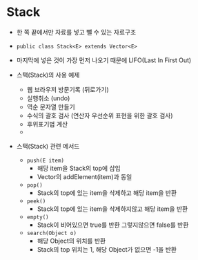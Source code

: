 # Stack

- 한 쪽 끝에서만 자료를 넣고 뺄 수 있는 자료구조
- `public class Stack<E> extends Vector<E>`
- 마지막에 넣은 것이 가장 먼저 나오기 때문에 LIFO(Last In First Out)

- 스택(Stack)의 사용 예제
    - 웹 브라우저 방문기록 (뒤로가기)
    - 실행취소 (undo)
    - 역순 문자열 만들기
    - 수식의 괄호 검사 (연산자 우선순위 표현을 위한 괄호 검사)
    - 후위표기법 계산
    - 
- 스택(Stack) 관련 메서드
  * `push(E item)`
      * 해당 item을 Stack의 top에 삽입
      * Vector의 addElement(item)과 동일
  * `pop()`
      * Stack의 top에 있는 item을 삭제하고 해당 item을 반환
  * `peek()`
      * Stack의 top에 있는 item을 삭제하지않고 해당 item을 반환
  * `empty()`
      * Stack이 비어있으면 true를 반환 그렇지않으면 false를 반환 
  * `search(Object o)`
      * 해당 Object의 위치를 반환
      * Stack의 top 위치는 1, 해당 Object가 없으면 -1을 반환
